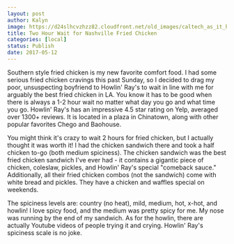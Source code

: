 ```yaml
---
layout: post
author: Kalyn
image: https://d24slhcvzhzz82.cloudfront.net/old_images/caltech_as_it_happens/6a0105349b8251970b01b8d27e1573970c.jpg
title: Two Hour Wait for Nashville Fried Chicken
categories: [local]
status: Publish
date: 2017-05-12
---
```


Southern style fried chicken is my new favorite comfort food. I had some serious fried chicken cravings this past Sunday, so I decided to drag my poor, unsuspecting boyfriend to Howlin' Ray's to wait in line with me for arguably the best fried chicken in LA. You know it has to be good when there is always a 1-2 hour wait no matter what day you go and what time you go. Howlin' Ray's has an impressive 4.5 star rating on Yelp, averaged over 1300+ reviews. It is located in a plaza in Chinatown, along with other popular favorites Chego and Baohouse.

You might think it's crazy to wait 2 hours for fried chicken, but I actually thought it was worth it! I had the chicken sandwich there and took a half chicken to-go (both medium spiciness). The chicken sandwich was the best fried chicken sandwich I've ever had - it contains a gigantic piece of chicken, coleslaw, pickles, and Howlin' Ray's special "comeback sauce." Additionally, all their fried chicken combos (not the sandwich) come with white bread and pickles. They have a chicken and waffles special on weekends.

The spiciness levels are: country (no heat), mild, medium, hot, x-hot, and howlin! I love spicy food, and the medium was pretty spicy for me. My nose was running by the end of my sandwich. As for the howlin, there are actually Youtube videos of people trying it and crying. Howlin' Ray's spiciness scale is no joke.

